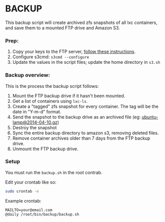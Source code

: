 # BACKUP

This backup script will create archived zfs snapshots of all lxc containers, and save them to a mounted FTP drive and Amazon S3.

### Prep:

1. Copy your keys to the FTP server, [follow these instructions](http://wiki.hetzner.de/index.php/Backup/en#FTP.2FSFTP.2FSCP).
2. Configure s3cmd: `s3cmd --configure`
3. Update the values in the script files; update the home directory in `s3.sh`

### Backup overview:

This is the process the backup script follows:

1. Mount the FTP backup drive if it hasn't been mounted.
1. Get a list of containers using `lxc-ls`.
2. Create a "tagged" zfs snapshot for every container. The tag will be the date in "Y-m-d" format.
3. Send the snapshot to the backup drive as an archived file (eg: ubuntu-lamp@2014-04-10.gz)
4. Destroy the snapshot
5. Sync the entire backup directory to amazon s3, removing deleted files.
6. Remove container archives older than 7 days from the FTP backup drive.
7. Unmount the FTP backup drive.

### Setup

You must run the `backup.sh` in the root contrab. 

Edit your crontab like so:

```bash
sudo crontab -e
```

Example crontab:

```
MAILTO=your@email.com
@daily /root/bin/backup/backup.sh
```


